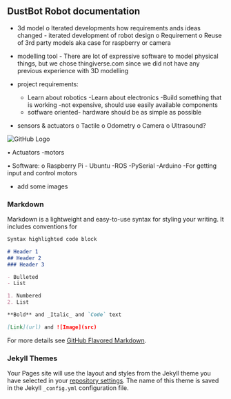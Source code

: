 ## DustBot Robot documentation

- 3d model
o	Iterated developments how requirements ands ideas changed - iterated development of robot design 
o	Requirement
o	Reuse of 3rd party models aka case for raspberry or camera

- modelling tool - There are lot of expressive software to model physical things, but we chose thingiverse.com since we did not have any previous experience with 3D modelling
- project requirements:
    -	Learn about robotics
    -Learn about electronics
    -Build something that is working
    -not expensive, should use easily available components
    - sotfware oriented- hardware should be as simple as possible

- sensors & actuators
  o	Tactile
  o	Odometry
  o	Camera 
  o	Ultrasound?
  
 ![GitHub Logo]( https://s3.amazonaws.com/cdn-origin-etr.akc.org/wp-content/uploads/2017/11/13000937/Beagle-On-White-07.jpg)

•	Actuators
    -motors

•	Software:
    o	Raspberry Pi
    -	Ubuntu
    -ROS
    -PySerial
    -Arduino
    -For getting input and control motors


- add some images

### Markdown

Markdown is a lightweight and easy-to-use syntax for styling your writing. It includes conventions for

```markdown
Syntax highlighted code block

# Header 1
## Header 2
### Header 3

- Bulleted
- List

1. Numbered
2. List

**Bold** and _Italic_ and `Code` text

[Link](url) and ![Image](src)
```

For more details see [GitHub Flavored Markdown](https://guides.github.com/features/mastering-markdown/).

### Jekyll Themes

Your Pages site will use the layout and styles from the Jekyll theme you have selected in your [repository settings](https://github.com/martinerk0/dustbot_web/settings). The name of this theme is saved in the Jekyll `_config.yml` configuration file.

